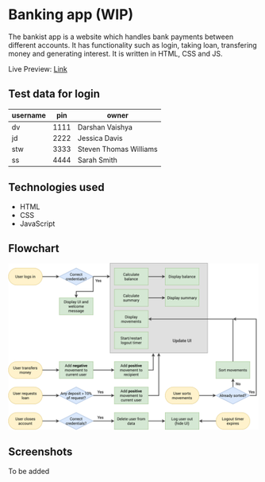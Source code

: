# Banking app (WIP)

The bankist app is a website which handles bank payments between different accounts. It has functionality such as login, taking loan, transfering money and generating interest. It is written in HTML, CSS and JS.

Live Preview: [Link](https://bankist.darshanvaishya.xyz)

## Test data for login

| username | pin  | owner                  |
| -------- | ---- | ---------------------- |
| dv       | 1111 | Darshan Vaishya        |
| jd       | 2222 | Jessica Davis          |
| stw      | 3333 | Steven Thomas Williams |
| ss       | 4444 | Sarah Smith            |

## Technologies used

- HTML
- CSS
- JavaScript

## Flowchart

![Flowchart](./static/img/Bankist-flowchart.png "Flowchart")

## Screenshots

To be added
